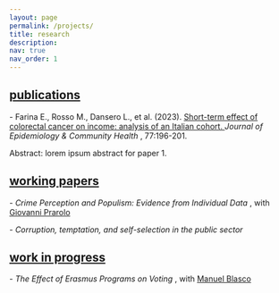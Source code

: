 ```yaml
---
layout: page
permalink: /projects/
title: research
description:
nav: true
nav_order: 1
---
```


<div class="projects">
  <a id="publications" href="javascript:void(0);" onclick="toggleAbstract('abstract-1')">
    <h2 class="category">publications</h2>
  </a>
</div>

<p> - Farina E., Rosso M., Dansero L., et al. (2023). <a href="https://doi.org/10.1136/jech-2022-220088"> Short-term effect of colorectal cancer on income: analysis of an Italian cohort. </a> <i> Journal of Epidemiology & Community Health </i>, 77:196-201. </p>

<p id="abstract-1" class="abstract" style="display: yes;">
  Abstract: lorem ipsum abstract for paper 1.
</p>

<div class="projects">
  <a id="working-papers" href="javascript:void(0);" onclick="toggleAbstract('abstract-2')">
    <h2 class="category">working papers</h2>
  </a>
</div>

<p> - <i> Crime Perception and Populism: Evidence from Individual Data </i> , with <a href="https://sites.google.com/site/giovanniprarolo/"> Giovanni Prarolo </a> </p>

<p id="abstract-2" class="abstract" style="display: none;">
  Abstract: lorem ipsum abstract for paper 1.
</p>

<p> - <i> Corruption, temptation, and self-selection in the public sector </i> </p>

<p id="abstract-3" class="abstract" style="display: none;">
  Abstract: lorem ipsum abstract for paper 1.
</p>

<div class="projects">
  <a id="work-in-progress" href="javascript:void(0);" onclick="toggleAbstract('abstract-4')">
    <h2 class="category">work in progress</h2>
  </a>
</div>

<p> - <i> The Effect of Erasmus Programs on Voting </i> , with <a href="https://www.unibo.it/sitoweb/manuel.blasco2/en"> Manuel Blasco </a> </p>
